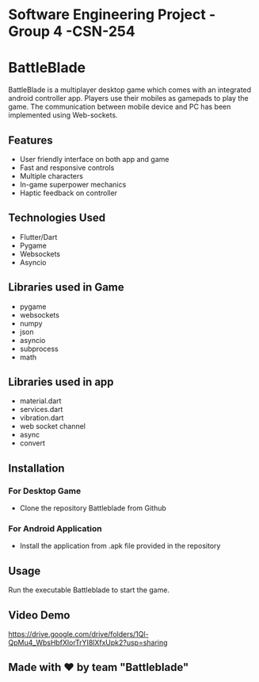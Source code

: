 # Software Engineering Project - Group 4 -CSN-254

# BattleBlade

BattleBlade is a multiplayer desktop game which comes with an integrated android controller app. Players use their mobiles as gamepads to play the game. The communication between mobile device and PC has been implemented using Web-sockets.


## Features

- User friendly interface on both app and game
- Fast and responsive controls
- Multiple characters
- In-game superpower mechanics
- Haptic feedback on controller


## Technologies Used

- Flutter/Dart
- Pygame
- Websockets
- Asyncio

## Libraries used in Game

- pygame
- websockets
- numpy
- json
- asyncio
- subprocess
- math

## Libraries used in app
- material.dart
- services.dart
- vibration.dart
- web socket channel
- async
- convert

## Installation

### For Desktop Game
- Clone the repository Battleblade from Github 

### For Android Application
- Install the application from .apk file provided in the repository


## Usage
Run the executable Battleblade to start the game.

## Video Demo
https://drive.google.com/drive/folders/1Ql-QpMu4_WbsHbfXlorTrYI8lXfxUpk2?usp=sharing

## Made with ❤️ by team "Battleblade"


